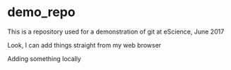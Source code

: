# demo_repo

This is a repository used for a demonstration of git at eScience, June 2017

Look, I can add things straight from my web browser

Adding something locally
